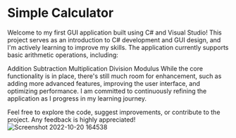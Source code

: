 <h1>Simple Calculator</h1>
Welcome to my first GUI application built using C# and Visual Studio! This project serves as an introduction to C# development and GUI design, and I'm actively learning to improve my skills. The application currently supports basic arithmetic operations, including:

Addition
Subtraction
Multiplication
Division
Modulus
While the core functionality is in place, there's still much room for enhancement, such as adding more advanced features, improving the user interface, and optimizing performance. I am committed to continuously refining the application as I progress in my learning journey.

Feel free to explore the code, suggest improvements, or contribute to the project. Any feedback is highly appreciated!
</br>
![Screenshot 2022-10-20 164538](https://user-images.githubusercontent.com/75287447/196901655-d87c6e78-9318-4c3c-bc85-9ed45fa5ed26.jpg)
